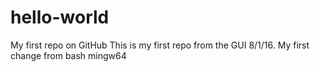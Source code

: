 # hello-world
My first repo on GitHub
This is my first repo from the GUI 8/1/16.
My first change from bash mingw64
